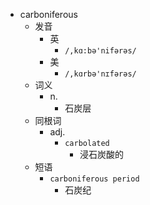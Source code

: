 - carboniferous
  - 发音
    - 英
      - `/,kɑ:bə'nifərəs/`
    - 美
      - `/,kɑrbə'nɪfərəs/`
  - 词义
    - n.
      - 石炭层
  - 同根词
    - adj.
      - `carbolated`
        - 浸石炭酸的
  - 短语
    - `carboniferous period`
      - 石炭纪 

